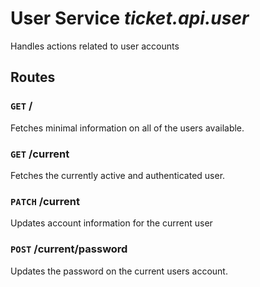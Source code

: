 # User Service _ticket.api.user_
Handles actions related to user accounts

## Routes
### `GET` /
Fetches minimal information on all of the users available.

### `GET` /current
Fetches the currently active and authenticated user.

### `PATCH` /current
Updates account information for the current user

### `POST` /current/password
Updates the password on the current users account.
